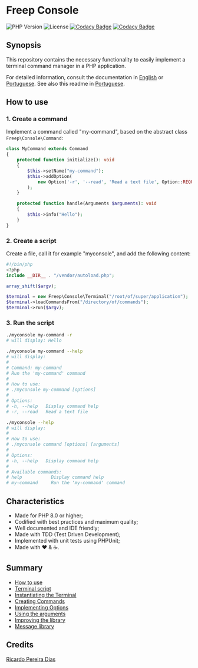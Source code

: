 # Freep Console

![PHP Version](https://img.shields.io/badge/php-%5E8.0-blue)
![License](https://img.shields.io/badge/license-MIT-blue)
[![Codacy Badge](https://app.codacy.com/project/badge/Coverage/5a911e53f0cc421282d847d323f50203)](https://www.codacy.com/gh/ricardopedias/freep-console/dashboard?utm_source=github.com&utm_medium=referral&utm_content=ricardopedias/freep-console&utm_campaign=Badge_Coverage)
[![Codacy Badge](https://app.codacy.com/project/badge/Grade/5a911e53f0cc421282d847d323f50203)](https://www.codacy.com/gh/ricardopedias/freep-console/dashboard?utm_source=github.com&amp;utm_medium=referral&amp;utm_content=ricardopedias/freep-console&amp;utm_campaign=Badge_Grade)

## Synopsis

This repository contains the necessary functionality to easily implement a terminal command manager in a PHP application.

For detailed information, consult the documentation in [English](docs/en/index.md) or [Portuguese](docs/pt-br/indice.md). See also this readme in [Portuguese](docs/pt-br/leiame.md).

## How to use

### 1. Create a command

Implement a command called "my-command", based on the abstract class `Freep\Console\Command`:

```php
class MyCommand extends Command
{
    protected function initialize(): void
    {
        $this->setName("my-command");
        $this->addOption(
            new Option('-r', '--read', 'Read a text file', Option::REQUIRED)
        );
    }

    protected function handle(Arguments $arguments): void
    {
        $this->info("Hello");
    }
}
```

### 2. Create a script

Create a file, call it for example "myconsole", and add the following content:

```php
#!/bin/php
<?php
include __DIR__ . "/vendor/autoload.php";

array_shift($argv);

$terminal = new Freep\Console\Terminal("/root/of/super/application");
$terminal->loadCommandsFrom("/directory/of/commands");
$terminal->run($argv);
```

### 3. Run the script

```bash
./myconsole my-command -r
# will display: Hello
```

```bash
./myconsole my-command --help
# will display:
#
# Command: my-command
# Run the 'my-command' command
# 
# How to use:
# ./myconsole my-command [options]
# 
# Options:
# -h, --help   Display command help
# -r, --read   Read a text file
```

```bash
./myconsole --help
# will display:
#
# How to use:
# ./myconsole command [options] [arguments]
# 
# Options:
# -h, --help   Display command help
#
# Available commands:
# help           Display command help
# my-command     Run the 'my-command' command
```

## Characteristics

- Made for PHP 8.0 or higher;
- Codified with best practices and maximum quality;
- Well documented and IDE friendly;
- Made with TDD (Test Driven Development);
- Implemented with unit tests using PHPUnit;
- Made with :heart: &amp; :coffee:.

## Summary

- [How to use](docs/en/01-how-to-use.md)
- [Terminal script](docs/en/02-terminal-script.md)
- [Instantiating the Terminal](docs/en/03-instantiating-the-terminal.md)
- [Creating Commands](docs/en/04-creating-commands.md)
- [Implementing Options](docs/en/05-implementing-options.md)
- [Using the arguments](docs/en/06-using-the-arguments.md)
- [Improving the library](docs/en/07-improving-the-library.md)
- [Message library](docs/en/08-message-library.md)

## Credits

[Ricardo Pereira Dias](https://www.ricardopedias.com.br)

